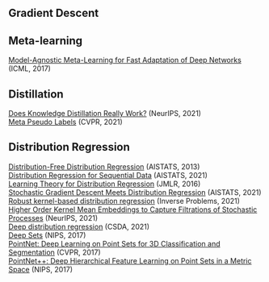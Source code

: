 
## Gradient Descent

## Meta-learning

[Model-Agnostic Meta-Learning for Fast Adaptation of Deep Networks](http://proceedings.mlr.press/v70/finn17a/finn17a.pdf) (ICML, 2017)

## Distillation
[Does Knowledge Distillation Really Work?](https://arxiv.org/pdf/2106.05945.pdf) (NeurIPS, 2021) <br>
[Meta Pseudo Labels](https://arxiv.org/pdf/2003.10580.pdf) (CVPR, 2021) <br>

## Distribution Regression
[Distribution-Free Distribution Regression](http://proceedings.mlr.press/v31/poczos13a.pdf) (AISTATS, 2013) <br>
[Distribution Regression for Sequential Data](http://proceedings.mlr.press/v130/lemercier21a/lemercier21a.pdf)  (AISTATS, 2021) <br>
[Learning Theory for Distribution Regression](https://jmlr.csail.mit.edu/papers/volume17/14-510/14-510.pdf)  (JMLR, 2016) <br>
[Stochastic Gradient Descent Meets Distribution Regression](http://proceedings.mlr.press/v130/muecke21a/muecke21a.pdf)  (AISTATS, 2021) <br>
[Robust kernel-based distribution regression](https://iopscience.iop.org/article/10.1088/1361-6420/ac23c3/meta?casa_token=rv1fjQFMM-MAAAAA:a7FCaFfXIfiAJ1bNt3thSNrbMKGBGW5eStSbA-CNuNKThG4Wh09mG4ts7MY3RVwVPMMfw7vCPMQRf17Les0AVvIBMg)  (Inverse Problems, 2021) <br>
[Higher Order Kernel Mean Embeddings to Capture Filtrations of Stochastic Processes](https://proceedings.neurips.cc/paper_files/paper/2021/file/8b2dfbe0c1d43f9537dae01e96458ff1-Paper.pdf)  (NeurIPS, 2021) <br>
[Deep distribution regression](https://www.sciencedirect.com/science/article/abs/pii/S0167947321000372)  (CSDA, 2021) <br>
[Deep Sets](https://papers.nips.cc/paper_files/paper/2017/file/f22e4747da1aa27e363d86d40ff442fe-Paper.pdf)  (NIPS, 2017) <br>
[PointNet: Deep Learning on Point Sets for 3D Classification and Segmentation](https://openaccess.thecvf.com/content_cvpr_2017/papers/Qi_PointNet_Deep_Learning_CVPR_2017_paper.pdf)  (CVPR, 2017) <br>
[PointNet++: Deep Hierarchical Feature Learning on Point Sets in a Metric Space](https://proceedings.neurips.cc/paper_files/paper/2017/file/d8bf84be3800d12f74d8b05e9b89836f-Paper.pdf) (NIPS, 2017) <br>
